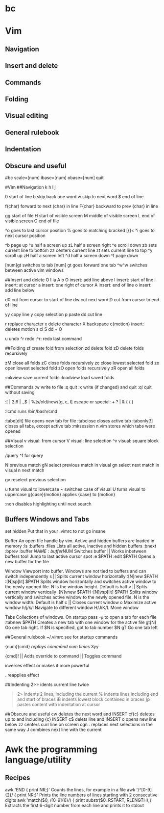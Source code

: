 # bc
# Vim
##    Navigation
##    Insert and delete
##    Commands
##	  Folding
##    Visual editing
##    General rulebook
##    Indentation
##    Obscure and useful


#bc
scale=[num]
ibase=[num]
obase=[num]
quit

#Vim
##Navigation
      k
    h   l
      j

0  start of line
b  skip back one word
w  skip to next word
$  end of line

f{char}  forward to next {char} in line
F{char}  backward to prev {char} in line

gg  start of file
H   start of visible screen
M   middle of visible screen
L   end of visible screen
G   end of file

^o  goes to last cursor position
%   goes to matching bracked [{(<
^i  goes to next cursor position

^b  page up
^u  half a screen up
zL  half a screen right
^e  scroll down
zb  sets current line to bottom
zz  centers current line
zt  sets current line to top
^y  scroll up
zH  half a screen left
^d  half a screen down
^f  page down

[num]gt  switches to tab [num]
gt  goes forward one tab
^w^w  switches between active vim windows

##Insert and delete
    O
    I    ia    A
    o
O  insert: add line above
I  insert: start of line
i  insert: at cursor
a  insert: one right of cursor
A  insert: end of line
o  insert: add line below

d0  cut from cursor to start of line
dw  cut next word
D   cut from cursor to end of line

yy  copy line
y   copy selection
p   paste
dd  cut line

r  replace character
x  delete character
X  backspace
c{motion}  insert: deletes motion
s  cl 
S  dd + O

u     undo
^r    redo
:^r:  redo last command	

##Folding
zf  create fold from selection
zd  delete fold
zD  delete folds recursively

zM  close all folds
zC  close folds recursively
zc  close lowest selected fold
zo  open lowest selected fold
zO  open folds recursively
zR  open all folds

:mkview    save current folds
:loadview  load saved folds

##Commands
:w   write to file
:q   quit
:x   write (if changed) and quit
:q!  quit without saving

:[ | 2,6 | .,$ | %]s/old/new/[g, c, I]
	escape or special: + ? | & { ( )

:!cmd  runs /bin/bash/cmd

:tabe[dit] file  opens new tab for file
:tabclose      closes active tab
:tabonly[!]    closes all tabs, except active tab
:mksession n.vim  stores which tabs were opened

##Visual
v   visual: from cursor
V   visual: line selection
^v  visual: square block selection

/query  ^f for query

N   previous match
gN  select previous match in visual
gn  select next match in visual
n   next match

gv  reselect previous selection

u  turns visual to lowercase
~  switches case of visual
U  turns visual to uppercase
g{case}{motion}  applies {case} to {motion}

:noh  disables highlighting until next search

## Buffers Windows and Tabs
set hidden
	Put that in your .vimrc to not go insane

Buffer
	An open file handle by vim. Active and 
	hidden buffers are loaded in memory
:ls :buffers :files
	Lists all active, inactive and hidden buffers
:bnext :bprev :buffer $NAME :buffer$NUM
	Switches buffer
<C-O> || <C-I>
	Works inbetween buffers too! Jump to
	last active cursor spot
:e $PATH :edit $PATH
	Opens a new buffer for the file

Window
	Viewport into buffer. Windows are not
	tied to buffers and can switch independently
<C-W> s || <C-W> <C-S> 
	Splits current window horizontally
:[N]new $PATH  :[N]sp[lit] $PATH
	Splits window horizontally and switches
	active window to the newly opened file.
	N is the window height. Default is half
<C-W> v || <C-W> <C-V> 
	Splits current window vertically
:[N]vnew $PATH  :[N]vsp[lit] $PATH
	Splits window vertically and switches
	active window to the newly opened file.
	N is the window width. Default is half
<C-W> c || <C-W> <C-C>
	Closes current window
<C-W> o
	Maximize active window
<C-W> h/j/k/l
	Navigate to different window
<C-W> H/J/K/L
	Move window

Tabs
	Collections of windows. On startup
	pass `-p` to open a tab for each file
:tabnew $PATH
	Creates a new tab with one window
	for the active file
gt[N]
	Go one tab right. If $N is specified,
	got to tab number $N
gT
	Go one tab left

##General rulebook
~/.vimrc  see for startup commands

{num}{cmd}  *replays command num times*
    3yy

{cmd}!
    || Adds override to command
    || Toggles command

<SHIFT>  inverses effect or makes it more powerful

.  reapplies effect

##Indenting
2>>   idents current line twice
>2>  indents 2 lines, including the current
>%   indents lines including end and start of braces
>iB  indents lowest block contained in braces
]p   pastes content with indentation at cursor

##Obscure and useful
cw  deletes the next word and INSERT
cf{c}  deletes up to and including {c} INSERT
c$  delets line and INSERT
o   opens new line below
zz  centers curr line on screen
cgn .  replaces next selections in the same way
J   combines next line with the current

# Awk the programming language/utility
## Recipes
awk 'END { print NR;}'
	Counts the lines, for example in a file
awk '/^[0-9]{2}/ { print NR;}'
	Prints the line numbers of lines starting
	with 2 consecutive digits
awk 'match($0, /[0-9]{6}/) { print substr($0, RSTART, RLENGTH);}'
	Extracts the first 6-digit number from
	each line and prints it to stdout

